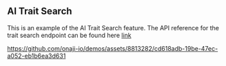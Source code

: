 ## AI Trait Search

This is an example of the AI Trait Search feature.
The API reference for the trait search endpoint can be found here [link](https://demo-api.onaji.io/docs#/search/trait_search_endpoint_v1_search_trait_get)

https://github.com/onaji-io/demos/assets/8813282/cd618adb-19be-47ec-a052-eb1b6ea3d631
